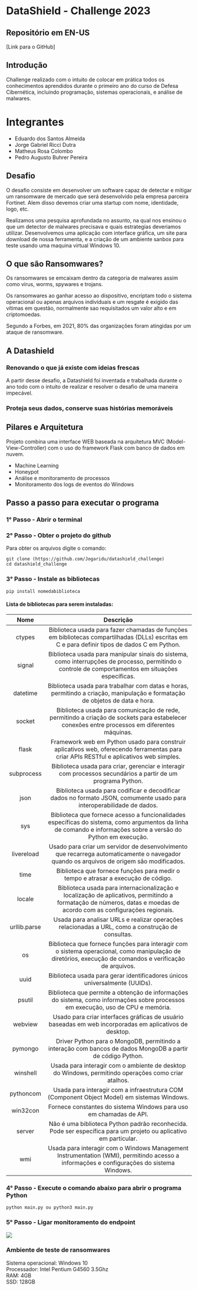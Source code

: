 # DataShield - Challenge 2023

## Repositório em EN-US
[Link para o GitHub]

## Introdução
Challenge realizado com o intuito de colocar em prática todos os conhecimentos aprendidos durante o primeiro ano do curso de Defesa Cibernética, incluindo programação, sistemas operacionais, e análise de malwares. 

# Integrantes
- Eduardo dos Santos Almeida
- Jorge Gabriel Ricci Dutra
- Matheus Rosa Colombo
- Pedro Augusto Buhrer Pereira
  
## Desafio
O desafio consiste em desenvolver um software capaz de detectar e mitigar um ransomware de mercado que será desenvolvido pela empresa parceira Fortinet. Alem disso devemos criar uma startup com nome, identidade, logo, etc.  

Realizamos uma pesquisa aprofundada no assunto, na qual nos ensinou o que um detector de malwares precisava e quais estrategias deveriamos utilizar. Desenvolvemos uma aplicação com interface gráfica, um site para download de nossa ferramenta, e a criação de um ambiente sanbox para teste usando uma maquina virtual Windows 10.

## O que são Ransomwares?

Os ransomwares se emcaixam dentro da categoria de malwares assim como virus, worms, spywares e trojans.

Os ransomwares ao ganhar acesso ao dispositivo, encriptam todo o sistema operacional ou apenas arquivos individuais e um resgate é exigido das vítimas em questão, normalmente sao requisitados um valor alto e em criptomoedas.

Segundo a Forbes, em 2021, 80% das organizações foram atingidas por um ataque de ransomware.

## A Datashield

### Renovando o que já existe com ideias frescas

A partir desse desafio, a Datashield foi inventada e trabalhada durante o ano todo com o intuito de realizar e resolver o desafio de uma maneira impecável.

### Proteja seus dados, conserve suas histórias memoráveis

## Pilares e Arquitetura

Projeto combina uma interface WEB baseada na arquitetura MVC (Model-View-Controller) com o uso do framework Flask com banco de dados em nuvem.

- Machine Learning
- Honeypot
- Análise e monitoramento de processos 
- Monitoramento dos logs de eventos do Windows

## Passo a passo para executar o programa

### 1° Passo - Abrir o terminal

### 2° Passo - Obter o projeto do github
Para obter os arquivos digite o comando: 
```
git clone (https://github.com/Jogaridu/datashield_challenge)
cd datashield_challenge
```
### 3° Passo - Instale as bibliotecas

```
pip install nomedabiblioteca
```

#### Lista de bibliotecas para serem instaladas: 
Nome   | Descrição
:------: | :-----------:
ctypes | Biblioteca usada para fazer chamadas de funções em bibliotecas compartilhadas (DLLs) escritas em C e para definir tipos de dados C em Python.
signal | Biblioteca usada para manipular sinais do sistema, como interrupções de processo, permitindo o controle de comportamentos em situações específicas.
datetime | Biblioteca usada para trabalhar com datas e horas, permitindo a criação, manipulação e formatação de objetos de data e hora.
socket | Biblioteca usada para comunicação de rede, permitindo a criação de sockets para estabelecer conexões entre processos em diferentes máquinas.
flask | Framework web em Python usado para construir aplicativos web, oferecendo ferramentas para criar APIs RESTful e aplicativos web simples.
subprocess | Biblioteca usada para criar, gerenciar e interagir com processos secundários a partir de um programa Python.
json | Biblioteca usada para codificar e decodificar dados no formato JSON, comumente usado para interoperabilidade de dados.
sys | Biblioteca que fornece acesso a funcionalidades específicas do sistema, como argumentos da linha de comando e informações sobre a versão do Python em execução.
livereload | Usado para criar um servidor de desenvolvimento que recarrega automaticamente o navegador quando os arquivos de origem são modificados.
time | Biblioteca que fornece funções para medir o tempo e atrasar a execução de código.
locale | Biblioteca usada para internacionalização e localização de aplicativos, permitindo a formatação de números, datas e moedas de acordo com as configurações regionais.
urllib.parse | Usada para analisar URLs e realizar operações relacionadas a URL, como a construção de consultas.
os | Biblioteca que fornece funções para interagir com o sistema operacional, como manipulação de diretórios, execução de comandos e verificação de arquivos.
uuid | Biblioteca usada para gerar identificadores únicos universalmente (UUIDs).
psutil | Biblioteca que permite a obtenção de informações do sistema, como informações sobre processos em execução, uso de CPU e memória.
webview | Usado para criar interfaces gráficas de usuário baseadas em web incorporadas em aplicativos de desktop.
pymongo | Driver Python para o MongoDB, permitindo a interação com bancos de dados MongoDB a partir de código Python.
winshell | Usada para interagir com o ambiente de desktop do Windows, permitindo operações como criar atalhos.
pythoncom | Usada para interagir com a infraestrutura COM (Component Object Model) em sistemas Windows.
win32con | Fornece constantes do sistema Windows para uso em chamadas de API.
server | Não é uma biblioteca Python padrão reconhecida. Pode ser específica para um projeto ou aplicativo em particular.
wmi | Usada para interagir com o Windows Management Instrumentation (WMI), permitindo acesso a informações e configurações do sistema Windows.

### 4° Passo - Execute o comando abaixo para abrir o programa Python
```
python main.py ou python3 main.py
```
### 5° Passo - Ligar monitoramento do endpoint

<img src="https://datashield.avalontech.net.br/static/assets/images/interface.png" />

### Ambiente de teste de ransomwares
Sistema operacional: Windows 10 <br>
Processador: Intel Pentium G4560 3.5Ghz <br>
RAM: 4GB <br>
SSD: 128GB <br>
